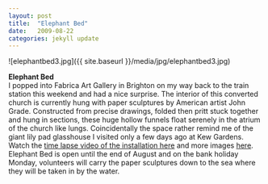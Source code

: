 ```yaml
---
layout: post
title:  "Elephant Bed"
date:   2009-08-22
categories: jekyll update
---
```

![elephantbed3.jpg]({{ site.baseurl }}/media/jpg/elephantbed3.jpg)

__Elephant Bed__  
I popped into Fabrica Art Gallery in Brighton on my way back to the train station this weekend and had a nice surprise.  The interior of this converted church is currently hung with paper sculptures by American artist John Grade.  Constructed from precise drawings, folded then pritt stuck together and hung in sections, these huge hollow funnels float serenely in the atrium of the church like lungs.   Coincidentally the space rather remind me of the giant lily pad glasshouse I visited only a few days ago at Kew Gardens.  Watch the [time lapse video of the installation here](http://www.fabrica.org.uk/e_bed_timelapse.htm) and more images [here](http://www.russelldavies.typepad.com).  
Elephant Bed is open until the end of August and on the bank holiday Monday, volunteers will carry the paper sculptures down to the sea where they will be taken in by the water.
